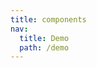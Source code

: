 ```yaml
---
title: components
nav:
  title: Demo
  path: /demo
---
```


<code src="../examples/components.tsx"></code>
